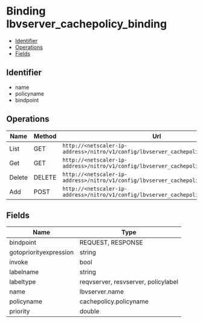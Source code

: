 # Binding lbvserver_cachepolicy_binding

- [Identifier](#identifier)
- [Operations](#operations)
- [Fields](#fields)

## Identifier

- name
- policyname
- bindpoint

## Operations

| Name | Method | Url |
|----|----|----|
| List | GET | `http://<netscaler-ip-address>/nitro/v1/config/lbvserver_cachepolicy_binding` |
| Get | GET | `http://<netscaler-ip-address>/nitro/v1/config/lbvserver_cachepolicy_binding/<name>` |
| Delete | DELETE | `http://<netscaler-ip-address>/nitro/v1/config/lbvserver_cachepolicy_binding/<name>` |
| Add | POST | `http://<netscaler-ip-address>/nitro/v1/config/lbvserver_cachepolicy_binding` |

## Fields

| Name | Type |
|----|----|
| bindpoint | REQUEST, RESPONSE |
| gotopriorityexpression | string |
| invoke | bool |
| labelname | string |
| labeltype | reqvserver, resvserver, policylabel |
| name | lbvserver.name |
| policyname | cachepolicy.policyname |
| priority | double |

